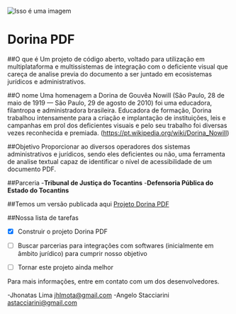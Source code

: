 ![Isso é uma imagem](https://dorinapdf.azurewebsites.net/img/dorinalogoNobg.png)

# Dorina PDF

##O que é
Um projeto de código aberto, voltado para utilização em multiplataforma e multissistemas de integração com o deficiente visual que careça de analise previa do documento a ser juntado em ecosistemas jurídicos e administrativos.

##O nome
Uma homenagem a Dorina de Gouvêa Nowill (São Paulo, 28 de maio de 1919 — São Paulo, 29 de agosto de 2010) foi uma educadora, filantropa e administradora brasileira. Educadora de formação, Dorina trabalhou intensamente para a criação e implantação de instituições, leis e campanhas em prol dos deficientes visuais e pelo seu trabalho foi diversas vezes reconhecida e premiada. (https://pt.wikipedia.org/wiki/Dorina_Nowill)

##Objetivo
Proporcionar ao diversos operadores dos sistemas administrativos e jurídicos, sendo eles deficientes ou não, uma ferramenta de analise textual capaz de identificar o nível de acessibilidade de um documento PDF.

##Parceria
-**Tribunal de Justiça do Tocantins**
-**Defensoria Pública do Estado do Tocantins**

##Temos um versão publicada aqui
[Projeto Dorina PDF](https://dorinapdf.azurewebsites.net/)


##Nossa lista de tarefas
- [x] Construir o projeto Dorina PDF
- [ ] Buscar parcerias para integrações com softwares (inicialmente em âmbito jurídico) para cumprir nosso objetivo
- [ ] Tornar este projeto ainda melhor


Para mais informações, entre em contato com um dos desenvolvedores.

-Jhonatas Lima <jhlmota@gmail.com>
-Angelo Stacciarini <astacciarini@gmail.com>
